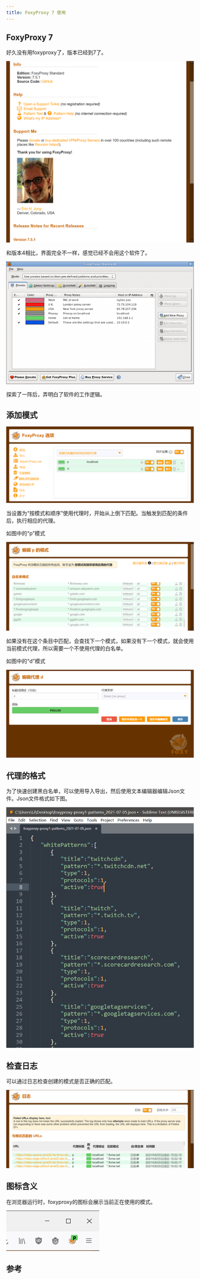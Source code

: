 ```yaml
---
title: FoxyProxy 7 使用
---
```



## FoxyProxy 7

好久没有用foxyproxy了，版本已经到7了。

![](/images/foxyproxy1.png)

和版本4相比，界面完全不一样，感觉已经不会用这个软件了。

![](/images/foxyproxy_legacy_version.png)


探索了一阵后，弄明白了软件的工作逻辑。


## 添加模式

![](/images/foxyproxy2.png)

当设置为“按模式和顺序”使用代理时，开始从上倒下匹配。当触发到匹配的条件后，执行相应的代理。

如图中的“p”模式

![](/images/foxyproxy3.png)


如果没有在这个条目中匹配，会查找下一个模式，如果没有下一个模式，就会使用当前模式代理，所以需要一个不使用代理的白名单。


如图中的“d”模式

![](/images/foxyproxy4.png)



## 代理的格式

为了快速创建黑白名单，可以使用导入导出，然后使用文本编辑器编辑Json文件。Json文件格式如下图。

![](/images/foxyproxy6.png)




## 检查日志

可以通过日志检查创建的模式是否正确的匹配。

![](/images/foxyproxy5.png)



## 图标含义

在浏览器运行时，foxyproxy的图标会展示当前正在使用的模式。

![](/images/foxyproxy7.png)




## 参考

